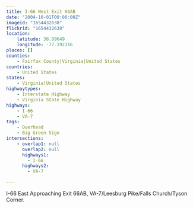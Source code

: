 ```yaml
---
title: I-66 West Exit 66AB
date: "2004-10-01T00:00:00Z"
imageid: "1654432638"
flickrid: "1654432638"
location:
    latitude: 38.89649
    longitude: -77.192316
places: []
counties:
    - Fairfax County|Virginia|United States
countries:
    - United States
states:
    - Virginia|United States
highwaytypes:
    - Interstate Highway
    - Virginia State Highway
highways:
    - I-66
    - VA-7
tags:
    - Overhead
    - Big Green Sign
intersections:
    - overlap1: null
      overlap2: null
      highways1:
        - I-66
      highways2:
        - VA-7

---
```

I-66 East Approaching Exit 66AB, VA-7/Leesburg Pike/Falls Church/Tyson Corner.